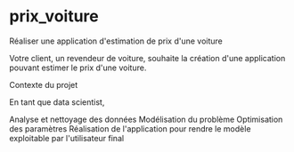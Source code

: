 # prix_voiture
Réaliser une application d'estimation de prix d'une voiture

Votre client, un revendeur de voiture, souhaite la création d'une application pouvant estimer le prix d'une voiture.

Contexte du projet

En tant que data scientist,

Analyse et nettoyage des données
Modélisation du problème
Optimisation des paramètres
Réalisation de l'application pour rendre le modèle exploitable par l'utilisateur final

